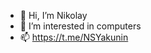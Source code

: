 - 👋 Hi, I’m Nikolay
- 👀 I’m interested in computers
- 📫 https://t.me/NSYakunin

<!---
shreeez/shreeez is a ✨ special ✨ repository because its `README.md` (this file) appears on your GitHub profile.
You can click the Preview link to take a look at your changes.
--->
